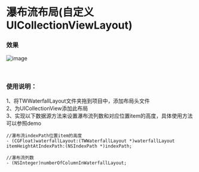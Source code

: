 瀑布流布局(自定义UICollectionViewLayout)
==========
### 效果

![image](https://github.com/towey/WaterfallLayoutDemo/blob/master/gif/waterfall.gif)

<br/>

### 使用说明：

1、将TWWaterfallLayout文件夹拖到项目中，添加布局头文件
<br/>
2、为UICollectionView添加此布局
<br/>
3、实现以下数据源方法来设置瀑布流列数和对应位置item的高度，具体使用方法可以参照demo

```objc
//瀑布流indexPath位置item的高度
- (CGFloat)waterfallLayout:(TWWaterfallLayout *)waterfallLayout itemHeightAtIndexPath:(NSIndexPath *)indexPath;

//瀑布流列数
- (NSInteger)numberOfColumnInWaterfallLayout;
```

